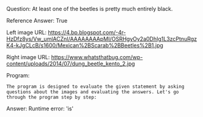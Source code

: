 Question: At least one of the beetles is pretty much entirely black.

Reference Answer: True

Left image URL: https://4.bp.blogspot.com/-4r-HzDfz8ys/Vw_umlACZnI/AAAAAAAApMI/OSRHgyOy2a0DhIg1L3zcPtnuRgzK4-kJgCLcB/s1600/Mexican%2BScarab%2BBeetles%2B1.jpg

Right image URL: https://www.whatsthatbug.com/wp-content/uploads/2014/07/dung_beetle_kento_2.jpg

Program:

```
The program is designed to evaluate the given statement by asking questions about the images and evaluating the answers. Let's go through the program step by step:
```
Answer: Runtime error: 'is'

